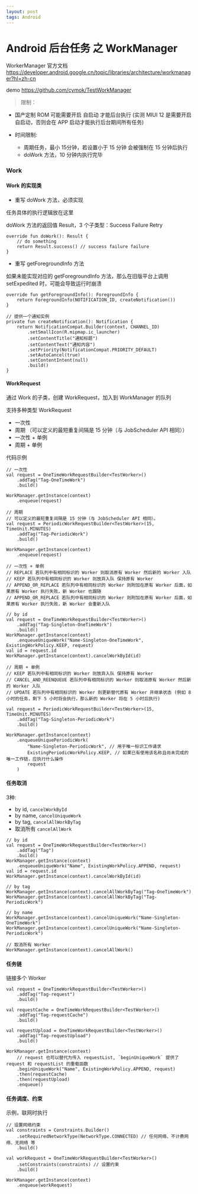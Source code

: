 ```yaml
---
layout: post
tags: Android
---
```


# Android 后台任务 之 WorkManager

WorkerManager 官方文档 <https://developer.android.google.cn/topic/libraries/architecture/workmanager?hl=zh-cn>

demo <https://github.com/cymok/TestWorkManager>

> 限制：

- 国产定制 ROM 可能需要开启 自启动 才能后台执行 (实测 MIUI 12 是需要开启 自启动，否则会在 APP 启动才能执行后台期间所有任务)

- 时间限制: 
  - 周期任务，最小 15分钟，若设置小于 15 分钟 会被强制在 15 分钟后执行
  - doWork 方法，10 分钟内执行完毕

### Work

#### Work 的实现类

- 重写 doWork 方法，必须实现

任务具体的执行逻辑放在这里

doWork 方法的返回值 Result，3 个子类型：Success Failure Retry

```
override fun doWork(): Result {
    // do something
    return Result.success() // success failure failure
}
```

- 重写 getForegroundInfo 方法

如果未能实现对应的 getForegroundInfo 方法，那么在旧版平台上调用 setExpedited 时，可能会导致运行时崩溃

```
override fun getForegroundInfo(): ForegroundInfo {
    return ForegroundInfo(NOTIFICATION_ID, createNotification())
}

// 提供一个通知实例
private fun createNotification(): Notification {
    return NotificationCompat.Builder(context, CHANNEL_ID)
        .setSmallIcon(R.mipmap.ic_launcher)
        .setContentTitle("通知标题")
        .setContentText("通知内容")
        .setPriority(NotificationCompat.PRIORITY_DEFAULT)
        .setAutoCancel(true)
        .setContentIntent(null)
        .build()
}
```

#### WorkRequest

通过 Work 的子类，创建 WorkRequest，加入到 WorkManager 的队列

支持多种类型 WorkRequest

- 一次性
- 周期 （可以定义的最短重复间隔是 15 分钟（与 JobScheduler API 相同））
- 一次性 + 单例
- 周期 + 单例

代码示例

```
// 一次性
val request = OneTimeWorkRequestBuilder<TestWorker>()
    .addTag("Tag-OneTimeWork")
    .build()

WorkManager.getInstance(context)
    .enqueue(request)
```

```
// 周期
// 可以定义的最短重复间隔是 15 分钟（与 JobScheduler API 相同）。
val request = PeriodicWorkRequestBuilder<TestWorker>(15, TimeUnit.MINUTES)
    .addTag("Tag-PeriodicWork")
    .build()

WorkManager.getInstance(context)
    .enqueue(request)
```

```
// 一次性 + 单例
// REPLACE 若队列中有相同标识的 Worker 则取消原有 Worker 然后新的 Worker 入队
// KEEP 若队列中有相同标识的 Worker 则放弃入队 保持原有 Worker
// APPEND_OR_REPLACE 若队列中有相同标识的 Worker 则附加在原有 Worker 后面，如果原有 Worker 执行失败，新 Worker 也跟随
// APPEND_OR_REPLACE 若队列中有相同标识的 Worker 则附加在原有 Worker 后面，如果原有 Worker 执行失败，新 Worker 会重新入队

// by id
val request = OneTimeWorkRequestBuilder<TestWorker>()
    .addTag("Tag-Singleton-OneTimeWork")
    .build()
WorkManager.getInstance(context)
    .enqueueUniqueWork("Name-Singleton-OneTimeWork", ExistingWorkPolicy.KEEP, request)
val id = request.id
WorkManager.getInstance(context).cancelWorkById(id)
```

```
// 周期 + 单例
// KEEP 若队列中有相同标识的 Worker 则放弃入队 保持原有 Worker
// CANCEL_AND_REENQUEUE 若队列中有相同标识的 Worker 则取消原有 Worker 然后新的 Worker 入队
// UPDATE 若队列中有相同标识的 Worker 则更新替代原有 Worker 并继承状态 (例如 8 小时的任务，剩下 5 小时将会执行，那么新的 Worker 将在 5 小时后执行)

val request = PeriodicWorkRequestBuilder<TestWorker>(15, TimeUnit.MINUTES)
    .addTag("Tag-Singleton-PeriodicWork")
    .build()

WorkManager.getInstance(context)
    .enqueueUniquePeriodicWork(
        "Name-Singleton-PeriodicWork", // 用于唯一标识工作请求
        ExistingPeriodicWorkPolicy.KEEP, // 如果已有使用该名称且尚未完成的唯一工作链，应执行什么操作
        request
    )
```

#### 任务取消

3种:
- by id, `cancelWorkById`
- by name, `cancelUniqueWork`
- by tag, `cancelAllWorkByTag`
- 取消所有 `cancelAllWork`

```
// by id
val request = OneTimeWorkRequestBuilder<TestWorker>()
    .addTag("Tag")
    .build()
WorkManager.getInstance(context)
    .enqueueUniqueWork("Name", ExistingWorkPolicy.APPEND, request)
val id = request.id
WorkManager.getInstance(context).cancelWorkById(id)

// by tag
WorkManager.getInstance(context).cancelAllWorkByTag("Tag-OneTimeWork")
WorkManager.getInstance(context).cancelAllWorkByTag("Tag-PeriodicWork")

// by name
WorkManager.getInstance(context).cancelUniqueWork("Name-Singleton-OneTimeWork")
WorkManager.getInstance(context).cancelUniqueWork("Name-Singleton-PeriodicWork")

// 取消所有 Worker
WorkManager.getInstance(context).cancelAllWork()
```

#### 任务链

链接多个 Worker

```
val request = OneTimeWorkRequestBuilder<TestWorker>()
    .addTag("Tag-request")
    .build()

val requestCache = OneTimeWorkRequestBuilder<TestWorker>()
    .addTag("Tag-requestCache")
    .build()

val requestUpload = OneTimeWorkRequestBuilder<TestWorker>()
    .addTag("Tag-requestUpload")
    .build()

WorkManager.getInstance(context)
    // request 也可以替代为传入 requestList, `beginUniqueWork` 提供了 request 和 requestList 的重载函数
    .beginUniqueWork("Name", ExistingWorkPolicy.APPEND, request)
    .then(requestCache)
    .then(requestUpload)
    .enqueue()
```

#### 任务调度、约束

示例，联网时执行

```
// 设置网络约束
val constraints = Constraints.Builder()
    .setRequiredNetworkType(NetworkType.CONNECTED) // 任何网络、不计费网络、无网络 等
    .build()

val workRequest = OneTimeWorkRequestBuilder<TestWorker>()
    .setConstraints(constraints) // 设置约束
    .build()

WorkManager.getInstance(context)
    .enqueue(workRequest)
```
